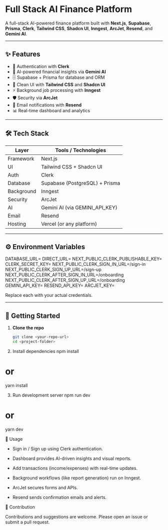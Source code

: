 # Full Stack AI Finance Platform

A full-stack AI-powered finance platform built with **Next.js**, **Supabase**, **Prisma**, **Clerk**, **Tailwind CSS**, **Shadcn UI**, **Inngest**, **ArcJet**, **Resend**, and **Gemini AI**.  

---

## ✨ Features

- 🔑 Authentication with **Clerk**
- 🤖 AI-powered financial insights via **Gemini AI**
- 🗄️ Supabase + Prisma for database and ORM
- 🎨 Clean UI with **Tailwind CSS** and **Shadcn UI**
- ⚡ Background job processing with **Inngest**
- 🛡️ Security via **ArcJet**
- 📧 Email notifications with **Resend**
- 📊 Real-time dashboard and analytics

---

## 🛠 Tech Stack

| Layer        | Tools / Technologies |
|--------------|----------------------|
| Framework    | Next.js |
| UI           | Tailwind CSS + Shadcn UI |
| Auth         | Clerk |
| Database     | Supabase (PostgreSQL) + Prisma |
| Background   | Inngest |
| Security     | ArcJet |
| AI           | Gemini AI (via GEMINI_API_KEY) |
| Email        | Resend |
| Hosting      | Vercel (or any platform) |

---

## ⚙️ Environment Variables
DATABASE_URL=
DIRECT_URL=
NEXT_PUBLIC_CLERK_PUBLISHABLE_KEY=
CLERK_SECRET_KEY=
NEXT_PUBLIC_CLERK_SIGN_IN_URL=/sign-in
NEXT_PUBLIC_CLERK_SIGN_UP_URL=/sign-up
NEXT_PUBLIC_CLERK_AFTER_SIGN_IN_URL=/onboarding
NEXT_PUBLIC_CLERK_AFTER_SIGN_UP_URL=/onboarding
GEMINI_API_KEY=
RESEND_API_KEY=
ARCJET_KEY=


Replace each with your actual credentials.

---

## 🚀 Getting Started

1. **Clone the repo**
   ```bash
   git clone <your-repo-url>
   cd <project-folder>
2. Install dependencies
npm install
# or
yarn install

3. Run development server
npm run dev
# or
yarn dev


📌 Usage

- Sign in / Sign up using Clerk authentication.

- Dashboard provides AI-driven insights and visual reports.

- Add transactions (income/expenses) with real-time updates.

- Background workflows (like report generation) run on Inngest.

- ArcJet secures forms and APIs.

- Resend sends confirmation emails and alerts.


🤝 Contribution

Contributions and suggestions are welcome. Please open an issue or submit a pull request.
